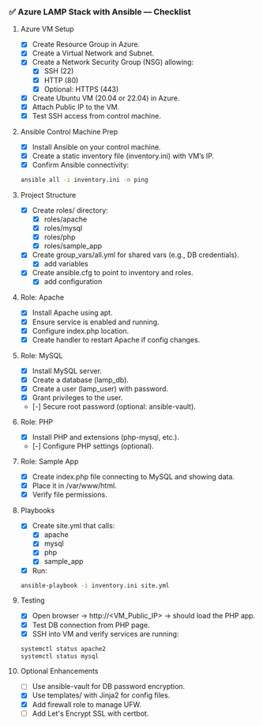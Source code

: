 ### ✅ Azure LAMP Stack with Ansible — Checklist

1. Azure VM Setup
   - [x] Create Resource Group in Azure.
   - [x] Create a Virtual Network and Subnet.
   - [x] Create a Network Security Group (NSG) allowing:
     - [x] SSH (22)
     - [x] HTTP (80)
     - [x] Optional: HTTPS (443)
   - [x] Create Ubuntu VM (20.04 or 22.04) in Azure.
   - [x] Attach Public IP to the VM.
   - [x] Test SSH access from control machine.

2. Ansible Control Machine Prep
   - [x] Install Ansible on your control machine.
   - [x] Create a static inventory file (inventory.ini) with VM’s IP.
   - [x] Confirm Ansible connectivity:
   ``` bash
   ansible all -i inventory.ini -m ping
   ```

3. Project Structure
   - [x] Create roles/ directory:
     - [x] roles/apache
     - [x] roles/mysql
     - [x] roles/php
     - [x] roles/sample_app
   - [x] Create group_vars/all.yml for shared vars (e.g., DB credentials).
     - [x] add variables
   - [x] Create ansible.cfg to point to inventory and roles.
     - [x] add configuration

4. Role: Apache
   - [x] Install Apache using apt.
   - [x] Ensure service is enabled and running.
   - [x] Configure index.php location.
   - [x] Create handler to restart Apache if config changes.

5. Role: MySQL
   - [x] Install MySQL server.
   - [x] Create a database (lamp_db).
   - [x] Create a user (lamp_user) with password.
   - [x] Grant privileges to the user.
   - [-] Secure root password (optional: ansible-vault).

6. Role: PHP
   - [x] Install PHP and extensions (php-mysql, etc.).
   - [-] Configure PHP settings (optional).

7. Role: Sample App
   - [x] Create index.php file connecting to MySQL and showing data.
   - [x] Place it in /var/www/html.
   - [x] Verify file permissions.

8. Playbooks
   - [x] Create site.yml that calls:
     - [x] apache
     - [x] mysql
     - [x] php
     - [x] sample_app
   - [x] Run:
   ``` bash
   ansible-playbook -i inventory.ini site.yml
   ```

9. Testing
   - [x] Open browser → http://<VM_Public_IP> → should load the PHP app.
   - [x] Test DB connection from PHP page.
   - [x] SSH into VM and verify services are running:
   ``` bash
   systemctl status apache2
   systemctl status mysql
   ```

10. Optional Enhancements
    - [ ] Use ansible-vault for DB password encryption.
    - [x] Use templates/ with Jinja2 for config files.
    - [x] Add firewall role to manage UFW.
    - [ ] Add Let's Encrypt SSL with certbot.